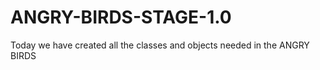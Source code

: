 # ANGRY-BIRDS-STAGE-1.0
Today we have created all the classes and objects needed in the ANGRY BIRDS
